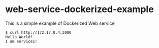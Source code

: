 # web-service-dockerized-example

This is a simple example of Dockerized Web service

```
$ curl http://172.17.0.4:3000
Hello World!
I am service1!
```

